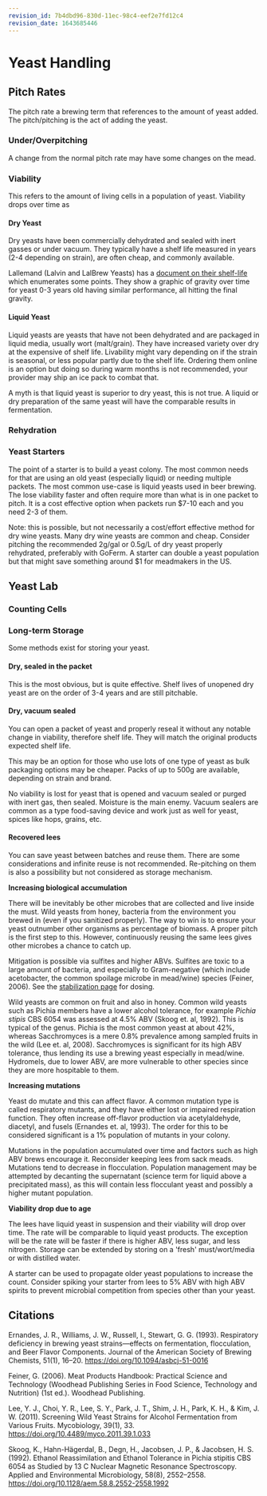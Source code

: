 ```yaml
---
revision_id: 7b4dbd96-830d-11ec-98c4-eef2e7fd12c4
revision_date: 1643685446
---
```


# Yeast Handling

## Pitch Rates

The pitch rate a brewing term that references to the amount of yeast added.  The pitch/pitching is the act of adding the yeast.

### Under/Overpitching

A change from the normal pitch rate may have some changes on the mead.

### Viability

This refers to the amount of living cells in a population of yeast.  Viability drops over time as

#### Dry Yeast

Dry yeasts have been commercially dehydrated and sealed with inert gasses or under vacuum.  They typically have a shelf life measured in years (2-4 depending on strain), are often cheap, and commonly available.

Lallemand (Lalvin and LalBrew Yeasts) has a [document on their shelf-life](https://www.lallemandbrewing.com/wp-content/uploads/2020/07/LAL-bestpractices_premium_yeats_-_shelf_life_and_storage.pdf) which enumerates some points.  They show a graphic of gravity over time for yeast 0-3 years old having similar performance, all hitting the final gravity.

#### Liquid Yeast

Liquid yeasts are yeasts that have not been dehydrated and are packaged in liquid media, usually wort (malt/grain).  They have increased variety over dry at the expensive of shelf life.  Livability might vary depending on if the strain is seasonal, or less popular partly due to the shelf life.  Ordering them online is an option but doing so during warm months is not recommended, your provider may ship an ice pack to combat that.

A myth is that liquid yeast is superior to dry yeast, this is not true.  A liquid or dry preparation of the same yeast will have the comparable results in fermentation.

### Rehydration

### Yeast Starters

The point of a starter is to build a yeast colony.  The most common needs for that are using an old yeast (especially liquid) or needing multiple packets.  The most common use-case is liquid yeasts used in beer brewing.  The lose viability faster and often require more than what is in one packet to pitch.  It is a cost effective option when packets run $7-10 each and you need 2-3 of them.

Note: this is possible, but not necessarily a cost/effort effective method for dry wine yeasts.  Many dry wine yeasts are common and cheap.  Consider pitching the recommended 2g/gal or 0.5g/L of dry yeast properly rehydrated, preferably with GoFerm.  A starter can double a yeast population but that might save something around $1 for meadmakers in the US.



## Yeast Lab

### Counting Cells

### Long-term Storage

Some methods exist for storing your yeast.

#### Dry, sealed in the packet

This is the most obvious, but is quite effective.  Shelf lives of unopened dry yeast are on the order of 3-4 years and are still pitchable.  

#### Dry, vacuum sealed

You can open a packet of yeast and properly reseal it without any notable change in viability, therefore shelf life.  They will match the original products expected shelf life.

This may be an option for those who use lots of one type of yeast as bulk packaging options may be cheaper.  Packs of up to 500g are available, depending on strain and brand.

No viability is lost for yeast that is opened and vacuum sealed or purged with inert gas, then sealed.  Moisture is the main enemy.  Vacuum sealers are common as a type food-saving device and work just as well for yeast, spices like hops, grains, etc.

#### Recovered lees

You can save yeast between batches and reuse them.  There are some considerations and infinite reuse is not recommended.  Re-pitching on them is also a possibility but not considered as storage mechanism.

**Increasing biological accumulation**

There will be inevitably be other microbes that are collected and live inside the must.  Wild yeasts from honey, bacteria from the environment you brewed in (even if you sanitized properly).  The way to win is to ensure your yeast outnumber other organisms as percentage of biomass.  A proper pitch is the first step to this.  However, continuously reusing the same lees gives other microbes a chance to catch up.

Mitigation is possible via sulfites and higher ABVs.  Sulfites are toxic to a large amount of bacteria, and especially to Gram-negative (which include acetobacter, the common spoilage microbe in mead/wine) species (Feiner, 2006).  See the [stabilization page](/r/mead/wiki/process/stabilization#wiki_potassium_metabisulfite_.28campden_tablets.29) for dosing.

Wild yeasts are common on fruit and also in honey.  Common wild yeasts such as Pichia members have a lower alcohol tolerance, for example *Pichia stipis* CBS 6054 was assessed at 4.5% ABV (Skoog et. al, 1992).  This is typical of the genus.  Pichia is the most common yeast at about 42%, whereas Sacchromyces is a mere 0.8% prevalence among sampled fruits in the wild (Lee et. al, 2008).  Sacchromyces is significant for its high ABV tolerance, thus lending its use a brewing yeast especially in mead/wine.  Hydromels, due to lower ABV, are more vulnerable to other species since they are more hospitable to them.

**Increasing mutations**

Yeast do mutate and this can affect flavor.  A common mutation type is called respiratory mutants, and they have either lost or impaired respiration function.  They often increase off-flavor production via acetylaldehyde, diacetyl, and fusels (Ernandes et. al, 1993).  The order for this to be considered significant is a 1% population of mutants in your colony.

Mutations in the population accumulated over time and factors such as high ABV brews encourage it.  Reconsider keeping lees from sack meads.  Mutations tend to decrease in flocculation.  Population management may be attempted by decanting the supernatant (science term for liquid above a precipitated mass), as this will contain less flocculant yeast and possibly a higher mutant population.

**Viability drop due to age**

The lees have liquid yeast in suspension and their viability will drop over time.  The rate will be comparable to liquid yeast products.  The exception will be the rate will be faster if there is higher ABV, less sugar, and less nitrogen.  Storage can be extended by storing on a 'fresh' must/wort/media or with distilled water.

A starter can be used to propagate older yeast populations to increase the count.  Consider spiking your starter from lees to 5% ABV with high ABV spirits to prevent microbial competition from species other than your yeast.

## Citations

Ernandes, J. R., Williams, J. W., Russell, I., Stewart, G. G. (1993). Respiratory deficiency in brewing yeast strains—effects on fermentation, flocculation, and Beer Flavor Components. Journal of the American Society of Brewing Chemists, 51(1), 16–20. https://doi.org/10.1094/asbcj-51-0016

Feiner, G. (2006). Meat Products Handbook: Practical Science and Technology (Woodhead Publishing Series in Food Science, Technology and Nutrition) (1st ed.). Woodhead Publishing.

Lee, Y. J., Choi, Y. R., Lee, S. Y., Park, J. T., Shim, J. H., Park, K. H., &amp; Kim, J. W. (2011). Screening Wild Yeast Strains for Alcohol Fermentation from Various Fruits. Mycobiology, 39(1), 33. https://doi.org/10.4489/myco.2011.39.1.033

Skoog, K., Hahn-Hägerdal, B., Degn, H., Jacobsen, J. P., &amp; Jacobsen, H. S. (1992). Ethanol Reassimilation and Ethanol Tolerance in Pichia stipitis CBS 6054 as Studied by 13 C Nuclear Magnetic Resonance Spectroscopy. Applied and Environmental Microbiology, 58(8), 2552–2558. https://doi.org/10.1128/aem.58.8.2552-2558.1992
